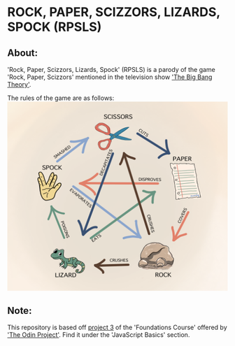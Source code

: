 # ROCK, PAPER, SCIZZORS, LIZARDS, SPOCK (RPSLS)

## About:
'Rock, Paper, Scizzors, Lizards, Spock' (RPSLS) is a parody of the game 'Rock, Paper, Scizzors' mentioned in the television show ['The Big Bang Theory'](https://en.wikipedia.org/wiki/The_Big_Bang_Theory).

The rules of the game are as follows:
<a href="https://www.momonhg.com/blog/rock-paper-scissors-lizard-and-spock-game">
    <img src="images/rpsls-rules.png">
</a>

## Note:
This repository is based off [project 3](https://www.theodinproject.com/lessons/foundations-rock-paper-scissors) of the 'Foundations Course' offered by ['The Odin Project'](https://www.theodinproject.com/). Find it under the 'JavaScript Basics' section.